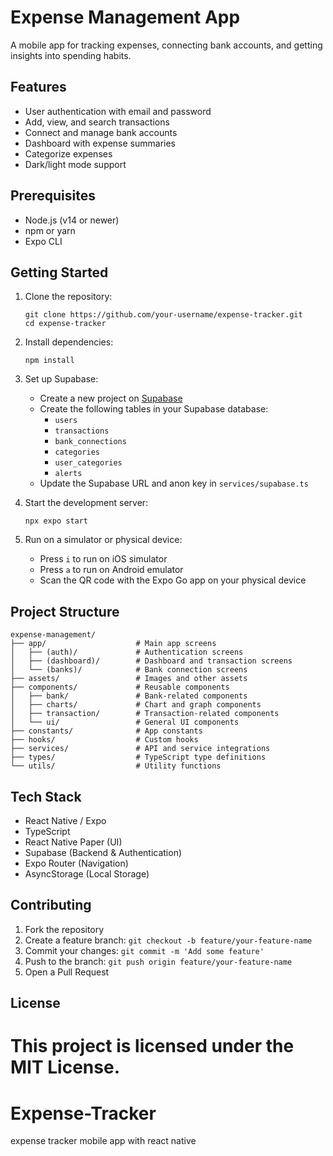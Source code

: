 
# Expense Management App

A mobile app for tracking expenses, connecting bank accounts, and getting insights into spending habits.

## Features

- User authentication with email and password
- Add, view, and search transactions
- Connect and manage bank accounts
- Dashboard with expense summaries
- Categorize expenses
- Dark/light mode support

## Prerequisites

- Node.js (v14 or newer)
- npm or yarn
- Expo CLI

## Getting Started

1. Clone the repository:
   ```
   git clone https://github.com/your-username/expense-tracker.git
   cd expense-tracker
   ```

2. Install dependencies:
   ```
   npm install
   ```

3. Set up Supabase:
   - Create a new project on [Supabase](https://supabase.io/)
   - Create the following tables in your Supabase database:
     - `users`
     - `transactions`
     - `bank_connections`
     - `categories`
     - `user_categories`
     - `alerts`
   - Update the Supabase URL and anon key in `services/supabase.ts`

4. Start the development server:
   ```
   npx expo start
   ```

5. Run on a simulator or physical device:
   - Press `i` to run on iOS simulator
   - Press `a` to run on Android emulator
   - Scan the QR code with the Expo Go app on your physical device

## Project Structure

```
expense-management/
├── app/                    # Main app screens
│   ├── (auth)/             # Authentication screens
│   ├── (dashboard)/        # Dashboard and transaction screens
│   └── (banks)/            # Bank connection screens
├── assets/                 # Images and other assets
├── components/             # Reusable components
│   ├── bank/               # Bank-related components
│   ├── charts/             # Chart and graph components
│   ├── transaction/        # Transaction-related components
│   └── ui/                 # General UI components
├── constants/              # App constants
├── hooks/                  # Custom hooks
├── services/               # API and service integrations
├── types/                  # TypeScript type definitions
└── utils/                  # Utility functions
```

## Tech Stack

- React Native / Expo
- TypeScript
- React Native Paper (UI)
- Supabase (Backend & Authentication)
- Expo Router (Navigation)
- AsyncStorage (Local Storage)

## Contributing

1. Fork the repository
2. Create a feature branch: `git checkout -b feature/your-feature-name`
3. Commit your changes: `git commit -m 'Add some feature'`
4. Push to the branch: `git push origin feature/your-feature-name`
5. Open a Pull Request

## License

This project is licensed under the MIT License.
=======
# Expense-Tracker
expense tracker mobile app with react native

